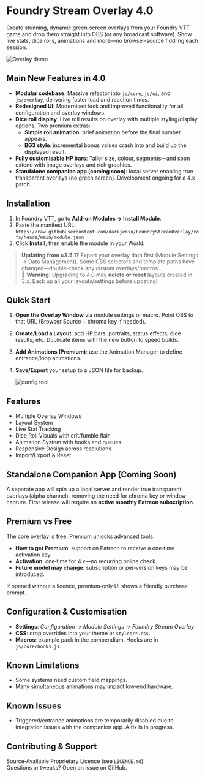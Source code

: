 # Foundry Stream Overlay 4.0

Create stunning, dynamic green‑screen overlays from your Foundry VTT game and drop them straight into OBS (or any broadcast software). Show live stats, dice rolls, animations and more—no browser-source fiddling each session.

![Overlay demo](https://i.imgur.com/aonls1x.jpeg)

## Main New Features in 4.0

- **Modular codebase**: Massive refactor into `js/core`, `js/ui`, and `js/overlay`, delivering faster load and reaction times.  
- **Redesigned UI**: Modernised look and improved functionality for all configuration and overlay windows.  
- **Dice roll display**: Live roll results on overlay with multiple styling/display options. Two premium extras:  
  - **Simple roll animation**: brief animation before the final number appears.  
  - **BG3 style**: incremental bonus values crash into and build up the displayed result.  
- **Fully customisable HP bars**: Tailor size, colour, segments—and soon extend with image overlays and rich graphics.  
- **Standalone companion app (coming soon)**: local server enabling true transparent overlays (no green screen). Development ongoing for a 4.x patch.

## Installation

1. In Foundry VTT, go to **Add‑on Modules → Install Module**.  
2. Paste the manifest URL:  
   `https://raw.githubusercontent.com/darkjenso/FoundryStreamOverlay/refs/heads/main/module.json`  
3. Click **Install**, then enable the module in your World.

> **Updating from ≤3.5.1?** Export your overlay data first (Module Settings → Data Management). Some CSS selectors and template paths have changed—double‑check any custom overlays/macros.  
> 🚨 **Warning:** Upgrading to 4.0 may **delete or reset** layouts created in 3.x. Back up all your layouts/settings before updating!

## Quick Start

1. **Open the Overlay Window** via module settings or macro. Point OBS to that URL (Browser Source + chroma key if needed).  
2. **Create/Load a Layout**: add HP bars, portraits, status effects, dice results, etc. Duplicate items with the new button to speed builds.  
3. **Add Animations (Premium)**: use the Animation Manager to define entrance/loop animations.  
4. **Save/Export** your setup to a JSON file for backup.

   ![config tool](https://i.imgur.com/7Z4W8oL.png)

## Features

- Multiple Overlay Windows  
- Layout System  
- Live Stat Tracking  
- Dice Roll Visuals with crit/fumble flair  
- Animation System with hooks and queues  
- Responsive Design across resolutions  
- Import/Export & Reset  

## Standalone Companion App (Coming Soon)

A separate app will spin up a local server and render true transparent overlays (alpha channel), removing the need for chroma key or window capture. First release will require an **active monthly Patreon subscription**.

## Premium vs Free

The core overlay is free. Premium unlocks advanced tools:

- **How to get Premium**: support on Patreon to receive a one‑time activation key.  
- **Activation**: one‑time for 4.x—no recurring online check.  
- **Future model may change**: subscription or per‑version keys may be introduced.

If opened without a licence, premium‑only UI shows a friendly purchase prompt.

## Configuration & Customisation

- **Settings**: *Configuration → Module Settings → Foundry Stream Overlay*  
- **CSS**: drop overrides into your theme or `styles/*.css`.  
- **Macros**: example pack in the compendium. Hooks are in `js/core/hooks.js`.

## Known Limitations

- Some systems need custom field mappings.  
- Many simultaneous animations may impact low‑end hardware.

## Known Issues

- Triggered/entrance animations are temporarily disabled due to integration issues with the companion app. A fix is in progress.

## Contributing & Support

Source‑Available Proprietary Licence (see `LICENCE.md`).  
Questions or tweaks? Open an issue on GitHub.
